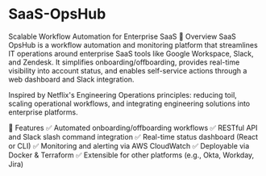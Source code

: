 # SaaS-OpsHub
Scalable Workflow Automation for Enterprise SaaS
🚀 Overview
SaaS OpsHub is a workflow automation and monitoring platform that streamlines IT operations around enterprise SaaS tools like Google Workspace, Slack, and Zendesk. It simplifies onboarding/offboarding, provides real-time visibility into account status, and enables self-service actions through a web dashboard and Slack integration.

Inspired by Netflix's Engineering Operations principles: reducing toil, scaling operational workflows, and integrating engineering solutions into enterprise platforms.

📌 Features
✅ Automated onboarding/offboarding workflows
✅ RESTful API and Slack slash command integration
✅ Real-time status dashboard (React or CLI)
✅ Monitoring and alerting via AWS CloudWatch
✅ Deployable via Docker & Terraform
✅ Extensible for other platforms (e.g., Okta, Workday, Jira)
